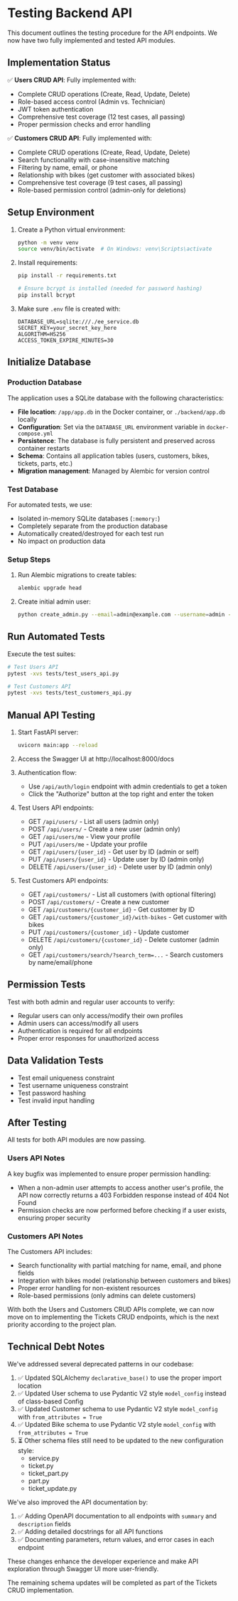 # Testing Backend API

This document outlines the testing procedure for the API endpoints. We now have two fully implemented and tested API modules.

## Implementation Status

✅ **Users CRUD API**: Fully implemented with:
- Complete CRUD operations (Create, Read, Update, Delete)
- Role-based access control (Admin vs. Technician)
- JWT token authentication
- Comprehensive test coverage (12 test cases, all passing)
- Proper permission checks and error handling

✅ **Customers CRUD API**: Fully implemented with:
- Complete CRUD operations (Create, Read, Update, Delete)
- Search functionality with case-insensitive matching
- Filtering by name, email, or phone
- Relationship with bikes (get customer with associated bikes)
- Comprehensive test coverage (9 test cases, all passing)
- Role-based permission control (admin-only for deletions)

## Setup Environment

1. Create a Python virtual environment:
   ```bash
   python -m venv venv
   source venv/bin/activate  # On Windows: venv\Scripts\activate
   ```

2. Install requirements:
   ```bash
   pip install -r requirements.txt
   
   # Ensure bcrypt is installed (needed for password hashing)
   pip install bcrypt
   ```

3. Make sure `.env` file is created with:
   ```
   DATABASE_URL=sqlite:///./ee_service.db
   SECRET_KEY=your_secret_key_here
   ALGORITHM=HS256
   ACCESS_TOKEN_EXPIRE_MINUTES=30
   ```

## Initialize Database

### Production Database

The application uses a SQLite database with the following characteristics:
- **File location**: `/app/app.db` in the Docker container, or `./backend/app.db` locally
- **Configuration**: Set via the `DATABASE_URL` environment variable in `docker-compose.yml`
- **Persistence**: The database is fully persistent and preserved across container restarts
- **Schema**: Contains all application tables (users, customers, bikes, tickets, parts, etc.)
- **Migration management**: Managed by Alembic for version control

### Test Database

For automated tests, we use:
- Isolated in-memory SQLite databases (`:memory:`)
- Completely separate from the production database
- Automatically created/destroyed for each test run
- No impact on production data

### Setup Steps

1. Run Alembic migrations to create tables:
   ```bash
   alembic upgrade head
   ```

2. Create initial admin user:
   ```bash
   python create_admin.py --email=admin@example.com --username=admin --password=adminpassword --full-name="Admin User"
   ```

## Run Automated Tests

Execute the test suites:
```bash
# Test Users API
pytest -xvs tests/test_users_api.py

# Test Customers API
pytest -xvs tests/test_customers_api.py
```

## Manual API Testing

1. Start FastAPI server:
   ```bash
   uvicorn main:app --reload
   ```

2. Access the Swagger UI at http://localhost:8000/docs

3. Authentication flow:
   - Use `/api/auth/login` endpoint with admin credentials to get a token
   - Click the "Authorize" button at the top right and enter the token

4. Test Users API endpoints:
   - GET `/api/users/` - List all users (admin only)
   - POST `/api/users/` - Create a new user (admin only)
   - GET `/api/users/me` - View your profile
   - PUT `/api/users/me` - Update your profile
   - GET `/api/users/{user_id}` - Get user by ID (admin or self)
   - PUT `/api/users/{user_id}` - Update user by ID (admin only)
   - DELETE `/api/users/{user_id}` - Delete user by ID (admin only)

5. Test Customers API endpoints:
   - GET `/api/customers/` - List all customers (with optional filtering)
   - POST `/api/customers/` - Create a new customer
   - GET `/api/customers/{customer_id}` - Get customer by ID
   - GET `/api/customers/{customer_id}/with-bikes` - Get customer with bikes
   - PUT `/api/customers/{customer_id}` - Update customer
   - DELETE `/api/customers/{customer_id}` - Delete customer (admin only)
   - GET `/api/customers/search/?search_term=...` - Search customers by name/email/phone

## Permission Tests

Test with both admin and regular user accounts to verify:
- Regular users can only access/modify their own profiles
- Admin users can access/modify all users
- Authentication is required for all endpoints
- Proper error responses for unauthorized access

## Data Validation Tests

- Test email uniqueness constraint
- Test username uniqueness constraint 
- Test password hashing
- Test invalid input handling

## After Testing

All tests for both API modules are now passing.

### Users API Notes
A key bugfix was implemented to ensure proper permission handling:
- When a non-admin user attempts to access another user's profile, the API now correctly returns a 403 Forbidden response instead of 404 Not Found
- Permission checks are now performed before checking if a user exists, ensuring proper security

### Customers API Notes
The Customers API includes:
- Search functionality with partial matching for name, email, and phone fields
- Integration with bikes model (relationship between customers and bikes)
- Proper error handling for non-existent resources
- Role-based permissions (only admins can delete customers)

With both the Users and Customers CRUD APIs complete, we can now move on to implementing the Tickets CRUD endpoints, which is the next priority according to the project plan.

## Technical Debt Notes

We've addressed several deprecated patterns in our codebase:

1. ✅ Updated SQLAlchemy `declarative_base()` to use the proper import location
2. ✅ Updated User schema to use Pydantic V2 style `model_config` instead of class-based Config
3. ✅ Updated Customer schema to use Pydantic V2 style `model_config` with `from_attributes = True`
4. ✅ Updated Bike schema to use Pydantic V2 style `model_config` with `from_attributes = True`
5. ⏳ Other schema files still need to be updated to the new configuration style:
   - service.py
   - ticket.py
   - ticket_part.py
   - part.py
   - ticket_update.py

We've also improved the API documentation by:
1. ✅ Adding OpenAPI documentation to all endpoints with `summary` and `description` fields
2. ✅ Adding detailed docstrings for all API functions
3. ✅ Documenting parameters, return values, and error cases in each endpoint

These changes enhance the developer experience and make API exploration through Swagger UI more user-friendly.

The remaining schema updates will be completed as part of the Tickets CRUD implementation.